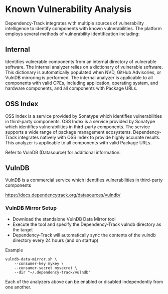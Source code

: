 

# Known Vulnerability Analysis


Dependency-Track integrates with multiple sources of vulnerability intelligence to identify components with known
vulnerabilities. The platform employs several methods of vulnerability identification including:

## Internal

Identifies vulnerable components from an internal directory of vulnerable software. The internal analyzer relies on a dictionary of vulnerable software. This dictionary is automatically populated when NVD, GitHub Advisories, or VulnDB mirroring is performed. The internal analyzer is applicable to all components with valid CPEs, including application, operating system, and hardware components, and all components with Package URLs.


## OSS Index

OSS Index is a service provided by Sonatype which identifies vulnerabilities in third-party components. OSS Index is a service provided by Sonatype which identifies vulnerabilities in third-party components. The service supports a wide range of package management ecosystems. Dependency-Track integrates natively with OSS Index to provide highly accurate results. This analyzer is applicable to all components with valid Package URLs.

Refer to VulnDB (Datasource) for additional information.
## VulnDB

VulnDB is a commercial service which identifies vulnerabilities in third-party components

https://docs.dependencytrack.org/datasources/vulndb/

### VulnDB Mirror Setup

- Download the standalone VulnDB Data Mirror tool
- Execute the tool and specify the Dependency-Track vulndb directory as the target
- Dependency-Track will automatically sync the contents of the vulndb directory every 24 hours (and on startup)

Example

```
vulndb-data-mirror.sh \
    --consumer-key mykey \
    --consumer-secret mysecret \
    --dir "~/.dependency-track/vulndb"
```

Each of the analyzers above can be enabled or disabled independently from one another.
